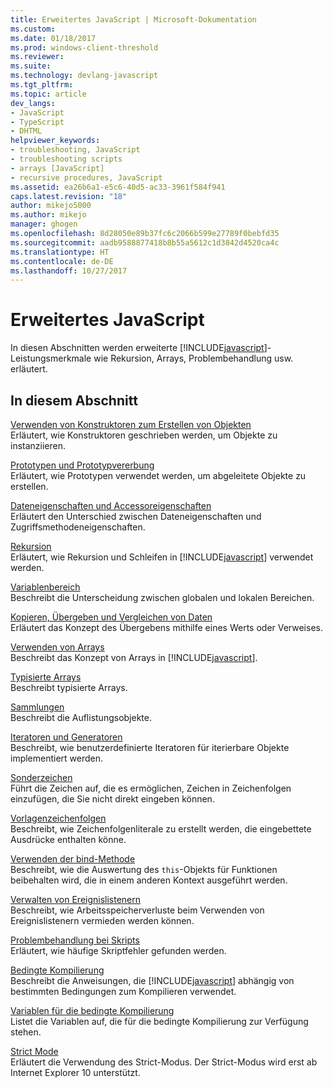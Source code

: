 ```yaml
---
title: Erweitertes JavaScript | Microsoft-Dokumentation
ms.custom: 
ms.date: 01/18/2017
ms.prod: windows-client-threshold
ms.reviewer: 
ms.suite: 
ms.technology: devlang-javascript
ms.tgt_pltfrm: 
ms.topic: article
dev_langs:
- JavaScript
- TypeScript
- DHTML
helpviewer_keywords:
- troubleshooting, JavaScript
- troubleshooting scripts
- arrays [JavaScript]
- recursive procedures, JavaScript
ms.assetid: ea26b6a1-e5c6-40d5-ac33-3961f584f941
caps.latest.revision: "18"
author: mikejo5000
ms.author: mikejo
manager: ghogen
ms.openlocfilehash: 8d28050e89b37fc6c2066b599e27789f0bebfd35
ms.sourcegitcommit: aadb9588877418b8b55a5612c1d3842d4520ca4c
ms.translationtype: HT
ms.contentlocale: de-DE
ms.lasthandoff: 10/27/2017
---
```

# <a name="advanced-javascript"></a>Erweitertes JavaScript
In diesen Abschnitten werden erweiterte [!INCLUDE[javascript](../../javascript/includes/javascript-md.md)]-Leistungsmerkmale wie Rekursion, Arrays, Problembehandlung usw. erläutert.  
  
## <a name="in-this-section"></a>In diesem Abschnitt  
 [Verwenden von Konstruktoren zum Erstellen von Objekten](../../javascript/advanced/using-constructors-to-define-types.md)  
 Erläutert, wie Konstruktoren geschrieben werden, um Objekte zu instanziieren.  
  
 [Prototypen und Prototypvererbung](../../javascript/advanced/prototypes-and-prototype-inheritance.md)  
 Erläutert, wie Prototypen verwendet werden, um abgeleitete Objekte zu erstellen.  
  
 [Dateneigenschaften und Accessoreigenschaften](../../javascript/advanced/data-properties-and-accessor-properties.md)  
 Erläutert den Unterschied zwischen Dateneigenschaften und Zugriffsmethodeneigenschaften.  
  
 [Rekursion](../../javascript/advanced/recursion-javascript.md)  
 Erläutert, wie Rekursion und Schleifen in [!INCLUDE[javascript](../../javascript/includes/javascript-md.md)] verwendet werden.  
  
 [Variablenbereich](../../javascript/advanced/variable-scope-javascript.md)  
 Beschreibt die Unterscheidung zwischen globalen und lokalen Bereichen.  
  
 [Kopieren, Übergeben und Vergleichen von Daten](../../javascript/advanced/copying-passing-and-comparing-data-javascript.md)  
 Erläutert das Konzept des Übergebens mithilfe eines Werts oder Verweises.  
  
 [Verwenden von Arrays](../../javascript/advanced/using-arrays-javascript.md)  
 Beschreibt das Konzept von Arrays in [!INCLUDE[javascript](../../javascript/includes/javascript-md.md)].  
  
 [Typisierte Arrays](../../javascript/advanced/typed-arrays-javascript.md)  
 Beschreibt typisierte Arrays.  
  
 [Sammlungen](../../javascript/advanced/collections-javascript.md)  
 Beschreibt die Auflistungsobjekte.  
  
 [Iteratoren und Generatoren](../../javascript/advanced/iterators-and-generators-javascript.md)  
 Beschreibt, wie benutzerdefinierte Iteratoren für iterierbare Objekte implementiert werden.  
  
 [Sonderzeichen](../../javascript/advanced/special-characters-javascript.md)  
 Führt die Zeichen auf, die es ermöglichen, Zeichen in Zeichenfolgen einzufügen, die Sie nicht direkt eingeben können.  
  
 [Vorlagenzeichenfolgen](../../javascript/advanced/template-strings-javascript.md)  
 Beschreibt, wie Zeichenfolgenliterale zu erstellt werden, die eingebettete Ausdrücke enthalten könne.  
  
 [Verwenden der bind-Methode](../../javascript/advanced/using-the-bind-method-javascript.md)  
 Beschreibt, wie die Auswertung des `this`-Objekts für Funktionen beibehalten wird, die in einem anderen Kontext ausgeführt werden.  
  
 [Verwalten von Ereignislistenern](../../javascript/advanced/managing-event-listeners.md)  
 Beschreibt, wie Arbeitsspeicherverluste beim Verwenden von Ereignislistenern vermieden werden können.  
  
 [Problembehandlung bei Skripts](../../javascript/advanced/troubleshooting-your-scripts-javascript.md)  
 Erläutert, wie häufige Skriptfehler gefunden werden.  
  
 [Bedingte Kompilierung](../../javascript/advanced/conditional-compilation-javascript.md)  
 Beschreibt die Anweisungen, die [!INCLUDE[javascript](../../javascript/includes/javascript-md.md)] abhängig von bestimmten Bedingungen zum Kompilieren verwendet.  
  
 [Variablen für die bedingte Kompilierung](../../javascript/advanced/conditional-compilation-variables-javascript.md)  
 Listet die Variablen auf, die für die bedingte Kompilierung zur Verfügung stehen.  
  
 [Strict Mode](../../javascript/advanced/strict-mode-javascript.md)  
 Erläutert die Verwendung des Strict-Modus. Der Strict-Modus wird erst ab Internet Explorer 10 unterstützt.